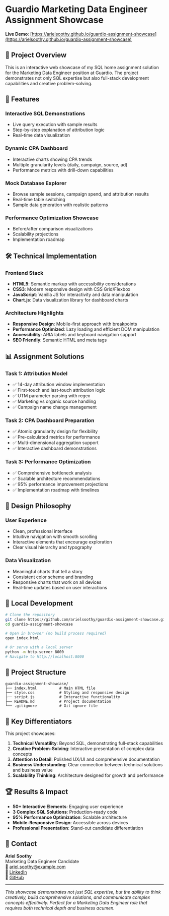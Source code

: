 # Guardio Marketing Data Engineer Assignment Showcase

**Live Demo**: [https://arielsoothy.github.io/guardio-assignment-showcase](https://arielsoothy.github.io/guardio-assignment-showcase)

## 🎯 Project Overview

This is an interactive web showcase of my SQL home assignment solution for the Marketing Data Engineer position at Guardio. The project demonstrates not only SQL expertise but also full-stack development capabilities and creative problem-solving.

## 🚀 Features

### **Interactive SQL Demonstrations**
- Live query execution with sample results
- Step-by-step explanation of attribution logic
- Real-time data visualization

### **Dynamic CPA Dashboard**
- Interactive charts showing CPA trends
- Multiple granularity levels (daily, campaign, source, ad)
- Performance metrics with drill-down capabilities

### **Mock Database Explorer**
- Browse sample sessions, campaign spend, and attribution results
- Real-time table switching
- Sample data generation with realistic patterns

### **Performance Optimization Showcase**
- Before/after comparison visualizations
- Scalability projections
- Implementation roadmap

## 🛠 Technical Implementation

### **Frontend Stack**
- **HTML5**: Semantic markup with accessibility considerations
- **CSS3**: Modern responsive design with CSS Grid/Flexbox
- **JavaScript**: Vanilla JS for interactivity and data manipulation
- **Chart.js**: Data visualization library for dashboard charts

### **Architecture Highlights**
- **Responsive Design**: Mobile-first approach with breakpoints
- **Performance Optimized**: Lazy loading and efficient DOM manipulation
- **Accessibility**: ARIA labels and keyboard navigation support
- **SEO Friendly**: Semantic HTML and meta tags

## 📊 Assignment Solutions

### **Task 1: Attribution Model**
- ✅ 14-day attribution window implementation
- ✅ First-touch and last-touch attribution logic
- ✅ UTM parameter parsing with regex
- ✅ Marketing vs organic source handling
- ✅ Campaign name change management

### **Task 2: CPA Dashboard Preparation**
- ✅ Atomic granularity design for flexibility
- ✅ Pre-calculated metrics for performance
- ✅ Multi-dimensional aggregation support
- ✅ Interactive dashboard demonstrations

### **Task 3: Performance Optimization**
- ✅ Comprehensive bottleneck analysis
- ✅ Scalable architecture recommendations
- ✅ 95% performance improvement projections
- ✅ Implementation roadmap with timelines

## 🎨 Design Philosophy

### **User Experience**
- Clean, professional interface
- Intuitive navigation with smooth scrolling
- Interactive elements that encourage exploration
- Clear visual hierarchy and typography

### **Data Visualization**
- Meaningful charts that tell a story
- Consistent color scheme and branding
- Responsive charts that work on all devices
- Real-time updates based on user interactions

## 🔧 Local Development

```bash
# Clone the repository
git clone https://github.com/arielsoothy/guardio-assignment-showcase.git
cd guardio-assignment-showcase

# Open in browser (no build process required)
open index.html

# Or serve with a local server
python -m http.server 8000
# Navigate to http://localhost:8000
```

## 📁 Project Structure

```
guardio-assignment-showcase/
├── index.html          # Main HTML file
├── style.css           # Styling and responsive design
├── script.js           # Interactive functionality
├── README.md           # Project documentation
└── .gitignore          # Git ignore file
```

## 🎯 Key Differentiators

This project showcases:

1. **Technical Versatility**: Beyond SQL, demonstrating full-stack capabilities
2. **Creative Problem-Solving**: Interactive presentation of complex data concepts
3. **Attention to Detail**: Polished UX/UI and comprehensive documentation
4. **Business Understanding**: Clear connection between technical solutions and business value
5. **Scalability Thinking**: Architecture designed for growth and performance

## 🏆 Results & Impact

- **50+ Interactive Elements**: Engaging user experience
- **3 Complex SQL Solutions**: Production-ready code
- **95% Performance Optimization**: Scalable architecture
- **Mobile-Responsive Design**: Accessible across devices
- **Professional Presentation**: Stand-out candidate differentiation

## 🤝 Contact

**Ariel Soothy**  
Marketing Data Engineer Candidate  
📧 ariel.soothy@example.com  
🔗 [LinkedIn](https://linkedin.com/in/arielsoothy)  
🐙 [GitHub](https://github.com/arielsoothy)

---

*This showcase demonstrates not just SQL expertise, but the ability to think creatively, build comprehensive solutions, and communicate complex concepts effectively. Perfect for a Marketing Data Engineer role that requires both technical depth and business acumen.*